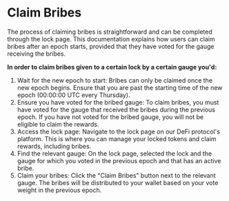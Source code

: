 # Claim Bribes

The process of claiming bribes is straightforward and can be completed through the lock page. This documentation explains how users can claim bribes after an epoch starts, provided that they have voted for the gauge receiving the bribes.

**In order to claim bribes given to a certain lock by a certain gauge you'd:**

1. Wait for the new epoch to start: Bribes can only be claimed once the new epoch begins. Ensure that you are past the starting time of the new epoch (00:00:00 UTC every Thursday).
2. Ensure you have voted for the bribed gauge: To claim bribes, you must have voted for the gauge that received the bribes during the previous epoch. If you have not voted for the bribed gauge, you will not be eligible to claim the rewards.
3. Access the lock page: Navigate to the lock page on our DeFi protocol's platform. This is where you can manage your locked tokens and claim rewards, including bribes.
4. Find the relevant gauge: On the lock page, selected the lock and the gauge for which you voted in the previous epoch and that has an active bribe.
5.  Claim your bribes: Click the "Claim Bribes" button next to the relevant gauge. The bribes will be distributed to your wallet based on your vote weight in the previous epoch.

